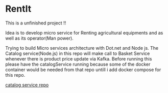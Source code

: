 # RentIt

This is a unfinished project !!

Idea is to develop micro service for Renting agricultural equipments and as well as its operator(Man power).

Trying to build Micro services architecture with Dot.net and Node js. The Catalog service(Node.js) in this repo will make call to Basket Service whenever there is product price update via Kafka. Before running this please have the catalogService running because some of the docker container would be needed from that repo untill i add docker compose for this repo.

[catalog service repo](https://github.com/vigneshkpmg/CatalogService/tree/dev)
